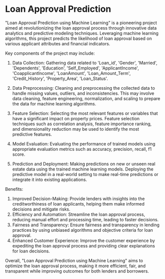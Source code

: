 # Loan Approval Prediction

"Loan Approval Prediction using Machine Learning" is a pioneering project aimed at revolutionizing the loan approval process through innovative data analytics and predictive modeling techniques. Leveraging machine learning algorithms, this project predicts the likelihood of loan approval based on various applicant attributes and financial indicators.

Key components of the project may include:
1. Data Collection: Gathering data related to 'Loan_id', 'Gender', 'Married', 'Dependents', 'Education',
   'Self_Employed', 'ApplicantIncome', 'CoapplicantIncome', 'LoanAmount', 'Loan_Amount_Term', 'Credit_History', 'Property_Area', 
   'Loan_Status'.
   
2. Data Preprocessing: Cleaning and preprocessing the collected data to handle missing values, outliers, and inconsistencies.
   This may involve data cleaning, feature engineering, normalization, and scaling to prepare the data for machine learning algorithms.
   
3. Feature Selection: Selecting the most relevant features or variables that have a significant impact on property prices.
   Feature selection techniques such as correlation analysis, feature importance ranking, and dimensionality reduction may be used to 
   identify the most predictive features.
   
4. Model Evaluation: Evaluating the performance of trained models using appropriate evaluation metrics such as accuracy, precision, 
   recall, f1 score.
   
5. Prediction and Deployment: Making predictions on new or unseen real estate data using the trained machine learning models.
   Deploying the predictive model in a real-world setting to make real-time predictions or integrate it into existing applications.




Benefits:
1. Improved Decision-Making: Provide lenders with insights into the creditworthiness of loan applicants, helping them make informed 
   decisions and mitigate risks.
2. Efficiency and Automation: Streamline the loan approval process, reducing manual effort and processing time, leading to faster 
   decisions.
3. Fairness and Transparency: Ensure fairness and transparency in lending practices by using unbiased algorithms and objective criteria 
   for loan approval.
4. Enhanced Customer Experience: Improve the customer experience by expediting the loan approval process and providing clear explanations 
   for loan decisions.
   
Overall, "Loan Approval Prediction using Machine Learning" aims to optimize the loan approval process, making it more efficient, fair, and transparent while improving outcomes for both lenders and borrowers.
